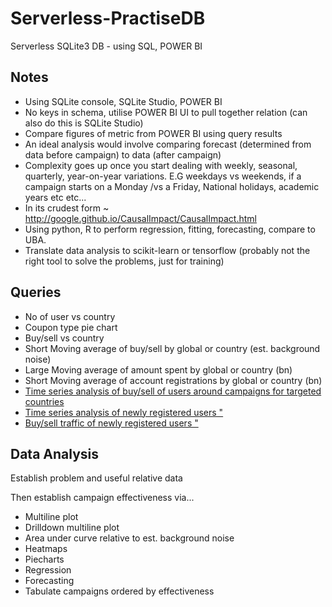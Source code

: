# Serverless-PractiseDB
Serverless SQLite3 DB -  using SQL, POWER BI


## Notes

- Using SQLite console, SQLite Studio, POWER BI
- No keys in schema, utilise POWER BI UI to pull together relation (can also do this is SQLite Studio)
- Compare figures of metric from POWER BI using query results
- An ideal analysis would involve comparing forecast (determined from data before campaign) to data (after campaign)
- Complexity goes up once you start dealing with weekly, seasonal, quarterly, year-on-year variations. E.G weekdays vs weekends, if a     campaign starts on a Monday /vs a Friday, National holidays, academic years etc etc...
- In its crudest form ~ http://google.github.io/CausalImpact/CausalImpact.html
- Using python, R to perform regression, fitting, forecasting, compare to UBA.
- Translate data analysis to scikit-learn or tensorflow (probably not the right tool to solve the problems, just for training)

## Queries

- No of user vs country
- Coupon type pie chart
- Buy/sell vs country
- Short Moving average of buy/sell by global or country (est. background noise)
- Large Moving average of amount spent by global or country (bn)
- Short Moving average of account registrations by global or country (bn)
- [Time series analysis of buy/sell of users around campaigns for targeted countries](Registration_Count.sql)
- [Time series analysis of newly registered users "](Registration_Retention.sql)
- [Buy/sell traffic of newly registered users "](Registration_Count.sql)

## Data Analysis

Establish problem and useful relative data

Then establish campaign effectiveness via...

- Multiline plot 
- Drilldown multiline plot
- Area under curve relative to est. background noise
- Heatmaps
- Piecharts
- Regression
- Forecasting
- Tabulate campaigns ordered by effectiveness
